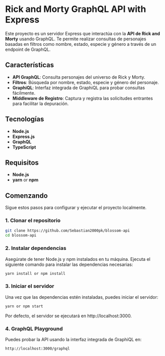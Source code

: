 # Rick and Morty GraphQL API with Express

Este proyecto es un servidor Express que interactúa con la **API de Rick and Morty** usando GraphQL. Te permite realizar consultas de personajes basadas en filtros como nombre, estado, especie y género a través de un endpoint de GraphQL.

## Características

- **API GraphQL**: Consulta personajes del universo de Rick y Morty.
- **Filtros**: Búsqueda por nombre, estado, especie y género del personaje.
- **GraphiQL**: Interfaz integrada de GraphiQL para probar consultas fácilmente.
- **Middleware de Registro**: Captura y registra las solicitudes entrantes para facilitar la depuración.

## Tecnologías

- **Node.js**
- **Express.js**
- **GraphQL**
- **TypeScript**

## Requisitos

- **Node.js**
- **yarn** or **npm**

## Comenzando

Sigue estos pasos para configurar y ejecutar el proyecto localmente.

### 1. Clonar el repositorio

```bash
git clone https://github.com/Sebastian2000pk/blossom-api
cd blossom-api
```

### 2. Instalar dependencias

Asegúrate de tener Node.js y npm instalados en tu máquina. Ejecuta el siguiente comando para instalar las dependencias necesarias:

```bash
yarn install or npm install
```

### 3. Iniciar el servidor

Una vez que las dependencias estén instaladas, puedes iniciar el servidor:

```bash
yarn or npm start
```

Por defecto, el servidor se ejecutará en http://localhost:3000.

### 4. GraphQL Playground

Puedes probar la API usando la interfaz integrada de GraphiQL en:

```bash
http://localhost:3000/graphql
```
